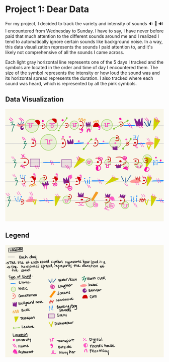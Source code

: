# Project 1: Dear Data

For my project, I decided to track the variety and intensity of sounds 🔉 🔔 🔊 I encountered from Wednesday to Sunday. I have to say, I have never before paid that much attention to the different sounds around me and I realized I tend to automatically ignore certain sounds like background noise. In a way, this data visualization represents the sounds I paid attention to, and it's likely not comprehensive of all the sounds I came across.

Each light gray horizontal line represents one of the 5 days I tracked and the symbols are located in the order and time of day I encountered them. The size of the symbol represents the intensity or how loud the sound was and its horizontal spread represents the duration. I also tracked where each sound was heard, which is represented by all the pink symbols.

## Data Visualization

![data visualization](viz.jpg)

## Legend

![legend](legend.jpg)